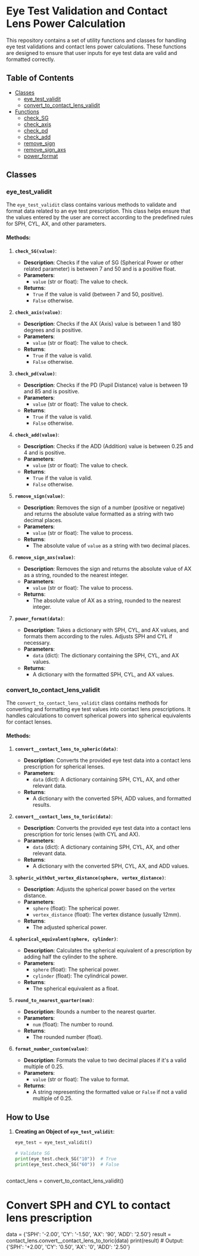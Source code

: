 # Eye Test Validation and Contact Lens Power Calculation

This repository contains a set of utility functions and classes for handling eye test validations and contact lens power calculations. These functions are designed to ensure that user inputs for eye test data are valid and formatted correctly.

## Table of Contents

- [Classes](#classes)
  - [eye_test_validit](#eye_test_validit)
  - [convert_to_contact_lens_validit](#convert_to_contact_lens_validit)
- [Functions](#functions)
  - [check_SG](#check_SG)
  - [check_axis](#check_axis)
  - [check_pd](#check_pd)
  - [check_add](#check_add)
  - [remove_sign](#remove_sign)
  - [remove_sign_axs](#remove_sign_axs)
  - [power_format](#power_format)

## Classes

### eye_test_validit

The `eye_test_validit` class contains various methods to validate and format data related to an eye test prescription. This class helps ensure that the values entered by the user are correct according to the predefined rules for SPH, CYL, AX, and other parameters.

#### Methods:



1. **`check_SG(value)`**:
   - **Description**: Checks if the value of SG (Spherical Power or other related parameter) is between 7 and 50 and is a positive float.
   - **Parameters**:
     - `value` (str or float): The value to check.
   - **Returns**: 
     - `True` if the value is valid (between 7 and 50, positive).
     - `False` otherwise.
   
2. **`check_axis(value)`**:
   - **Description**: Checks if the AX (Axis) value is between 1 and 180 degrees and is positive.
   - **Parameters**:
     - `value` (str or float): The value to check.
   - **Returns**:
     - `True` if the value is valid.
     - `False` otherwise.

3. **`check_pd(value)`**:
   - **Description**: Checks if the PD (Pupil Distance) value is between 19 and 85 and is positive.
   - **Parameters**:
     - `value` (str or float): The value to check.
   - **Returns**:
     - `True` if the value is valid.
     - `False` otherwise.

4. **`check_add(value)`**:
   - **Description**: Checks if the ADD (Addition) value is between 0.25 and 4 and is positive.
   - **Parameters**:
     - `value` (str or float): The value to check.
   - **Returns**:
     - `True` if the value is valid.
     - `False` otherwise.

5. **`remove_sign(value)`**:
   - **Description**: Removes the sign of a number (positive or negative) and returns the absolute value formatted as a string with two decimal places.
   - **Parameters**:
     - `value` (str or float): The value to process.
   - **Returns**:
     - The absolute value of `value` as a string with two decimal places.

6. **`remove_sign_axs(value)`**:
   - **Description**: Removes the sign and returns the absolute value of AX as a string, rounded to the nearest integer.
   - **Parameters**:
     - `value` (str or float): The value to process.
   - **Returns**:
     - The absolute value of AX as a string, rounded to the nearest integer.

7. **`power_format(data)`**:
   - **Description**: Takes a dictionary with SPH, CYL, and AX values, and formats them according to the rules. Adjusts SPH and CYL if necessary.
   - **Parameters**:
     - `data` (dict): The dictionary containing the SPH, CYL, and AX values.
   - **Returns**:
     - A dictionary with the formatted SPH, CYL, and AX values.

### convert_to_contact_lens_validit

The `convert_to_contact_lens_validit` class contains methods for converting and formatting eye test values into contact lens prescriptions. It handles calculations to convert spherical powers into spherical equivalents for contact lenses.

#### Methods:

1. **`convert__contact_lens_to_spheric(data)`**:
   - **Description**: Converts the provided eye test data into a contact lens prescription for spherical lenses.
   - **Parameters**:
     - `data` (dict): A dictionary containing SPH, CYL, AX, and other relevant data.
   - **Returns**:
     - A dictionary with the converted SPH, ADD values, and formatted results.

2. **`convert__contact_lens_to_toric(data)`**:
   - **Description**: Converts the provided eye test data into a contact lens prescription for toric lenses (with CYL and AX).
   - **Parameters**:
     - `data` (dict): A dictionary containing SPH, CYL, AX, and other relevant data.
   - **Returns**:
     - A dictionary with the converted SPH, CYL, AX, and ADD values.

3. **`spheric_withOut_vertex_distance(sphere, vertex_distance)`**:
   - **Description**: Adjusts the spherical power based on the vertex distance.
   - **Parameters**:
     - `sphere` (float): The spherical power.
     - `vertex_distance` (float): The vertex distance (usually 12mm).
   - **Returns**:
     - The adjusted spherical power.

4. **`spherical_equivalent(sphere, cylinder)`**:
   - **Description**: Calculates the spherical equivalent of a prescription by adding half the cylinder to the sphere.
   - **Parameters**:
     - `sphere` (float): The spherical power.
     - `cylinder` (float): The cylindrical power.
   - **Returns**:
     - The spherical equivalent as a float.

5. **`round_to_nearest_quarter(num)`**:
   - **Description**: Rounds a number to the nearest quarter.
   - **Parameters**:
     - `num` (float): The number to round.
   - **Returns**:
     - The rounded number (float).

6. **`format_number_custom(value)`**:
   - **Description**: Formats the value to two decimal places if it's a valid multiple of 0.25.
   - **Parameters**:
     - `value` (str or float): The value to format.
   - **Returns**:
     - A string representing the formatted value or `False` if not a valid multiple of 0.25.

## How to Use

1. **Creating an Object of `eye_test_validit`**:

   ```python
   eye_test = eye_test_validit()

   # Validate SG
   print(eye_test.check_SG("10"))  # True
   print(eye_test.check_SG("60"))  # False



contact_lens = convert_to_contact_lens_validit()

# Convert SPH and CYL to contact lens prescription
data = {'SPH': '-2.00', 'CY': '-1.50', 'AX': '90', 'ADD': '2.50'}
result = contact_lens.convert__contact_lens_to_toric(data)
print(result)  # Output: {'SPH': '+2.00', 'CY': '0.50', 'AX': '0', 'ADD': '2.50'}



